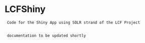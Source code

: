 # LCFShiny

     Code for the Shiny App using SOLR strand of the LCF Project
     
     
     documentation to be updated shortly






